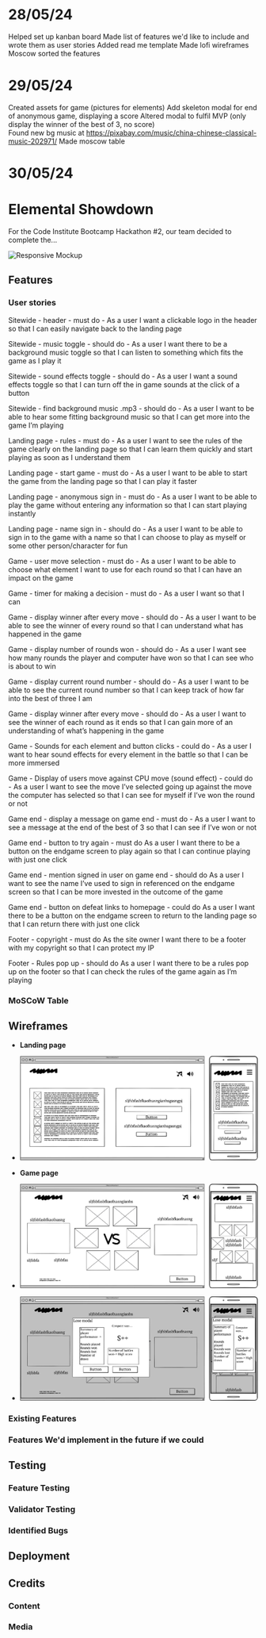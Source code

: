# 28/05/24 
Helped set up kanban board
Made list of features we'd like to include and wrote them as user stories
Added read me template
Made lofi wireframes
Moscow sorted the features
# 29/05/24
Created assets for game (pictures for elements)
Add skeleton modal for end of anonymous game, displaying a score 
Altered modal to fulfil MVP (only display the winner of the best of 3, no score)  
Found new bg music at https://pixabay.com/music/china-chinese-classical-music-202971/
Made moscow table
# 30/05/24 

# Elemental Showdown

For the Code Institute Bootcamp Hackathon #2, our team decided to complete the...


![Responsive Mockup]()

## Features 


### User stories

Sitewide - header - must do - As a user I want a clickable logo in the header so that I can easily navigate back to the landing page

Sitewide - music toggle - should do - As a user I want there to be a background music toggle so that I can listen to something which fits the game as I play it

Sitewide - sound effects toggle - should do - As a user I want a sound effects toggle so that I can turn off the in game sounds at the click of a button

Sitewide - find background music .mp3 - should do - As a user I want to be able to hear some fitting background music so that I can get more into the game I’m playing

Landing page - rules - must do - As a user I want to see the rules of the game clearly on the landing page so that I can learn them quickly and start playing as soon as I understand them

Landing page - start game - must do - As a user I want to be able to start the game from the landing page so that I can play it faster

Landing page - anonymous sign in - must do - As a user I want  to be able to play the game without entering any information so that I can start playing instantly

Landing page - name sign in - should do - As a user I want to be able to sign in to the game with a name so that I can choose to play as myself or some other person/character for fun

Game - user move selection - must do - As a user I want to be able to choose what element I want to use for each round so that I can have an impact on the game

Game - timer for making a decision - must do - As a user I want so that I can

Game - display winner after every move - should do - As a user I want to be able to see the winner of every round so that I can understand what has happened in the game

Game - display number of rounds won - should do - As a user I want see how many rounds the player and computer have won so that I can see who is about to win

Game - display current round number - should do - As a user I want to be able to see the current round number so that I can keep track of how far into the best of three I am

Game - display winner after every move - should do - As a user I want to see the winner of each round as it ends so that I can gain more of an understanding of what’s happening in the game

Game - Sounds for each element and button clicks - could do - As a user I want to hear sound effects for every element in the battle so that I can be more immersed

Game - Display of users move against CPU move (sound effect) - could do - As a user I want to see the move I’ve selected going up against the move the computer has selected so that I can see for myself if I’ve won the round or not 

Game end - display a message on game end - must do - As a user I want to see a message at the end of the best of 3 so that I can see if I’ve won or not

Game end - button to try again - must do
As a user I want there to be a button on the endgame screen to play again so that I can continue playing with just one click

Game end - mention signed in user on game end - should do
As a user I want to see the name I’ve used to sign in referenced on the endgame screen so that I can be more invested in the outcome of the game

Game end - button on defeat links to homepage - could do
As a user I want there to be a button on the endgame screen to return to the landing page so that I can return there with just one click

Footer - copyright - must do
As the site owner I want there to be a footer with my copyright so that I can protect my IP

Footer - Rules pop up - should do
As a user I want there to be a rules pop up on the footer so that I can check the rules of the game again as I’m playing



### MoSCoW Table


## Wireframes

- __Landing page__

- ![wireframes](../assets/img/wireframe-landing-page.png)

- __Game page__

- ![wireframes](../assets/img/wireframe-game-running.png)

- ![wireframes](../assets/img/wireframe-gameover-modal.png)

### Existing Features


### Features We'd implement in the future if we could


## Testing 


### Feature Testing


### Validator Testing 


### Identified Bugs


## Deployment


## Credits 


### Content 


### Media

